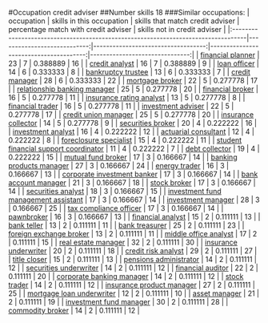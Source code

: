 #Occupation credit adviser
##Number skills 18
###Similar occupations:
| occupation                                                                        |   skills in this occupation |   skills that match credit adviser |   percentage match with credit adviser |   skills not in credit adviser |
|:----------------------------------------------------------------------------------|----------------------------:|-----------------------------------:|---------------------------------------:|-------------------------------:|
| [financial planner](financial_planner.md)                                         |                          23 |                                  7 |                               0.388889 |                             16 |
| [credit analyst](credit_analyst.md)                                               |                          16 |                                  7 |                               0.388889 |                              9 |
| [loan officer](loan_officer.md)                                                   |                          14 |                                  6 |                               0.333333 |                              8 |
| [bankruptcy trustee](bankruptcy_trustee.md)                                       |                          13 |                                  6 |                               0.333333 |                              7 |
| [credit manager](credit_manager.md)                                               |                          28 |                                  6 |                               0.333333 |                             22 |
| [mortgage broker](mortgage_broker.md)                                             |                          22 |                                  5 |                               0.277778 |                             17 |
| [relationship banking manager](relationship_banking_manager.md)                   |                          25 |                                  5 |                               0.277778 |                             20 |
| [financial broker](financial_broker.md)                                           |                          16 |                                  5 |                               0.277778 |                             11 |
| [insurance rating analyst](insurance_rating_analyst.md)                           |                          13 |                                  5 |                               0.277778 |                              8 |
| [financial trader](financial_trader.md)                                           |                          16 |                                  5 |                               0.277778 |                             11 |
| [investment adviser](investment_adviser.md)                                       |                          22 |                                  5 |                               0.277778 |                             17 |
| [credit union manager](credit_union_manager.md)                                   |                          25 |                                  5 |                               0.277778 |                             20 |
| [insurance collector](insurance_collector.md)                                     |                          14 |                                  5 |                               0.277778 |                              9 |
| [securities broker](securities_broker.md)                                         |                          20 |                                  4 |                               0.222222 |                             16 |
| [investment analyst](investment_analyst.md)                                       |                          16 |                                  4 |                               0.222222 |                             12 |
| [actuarial consultant](actuarial_consultant.md)                                   |                          12 |                                  4 |                               0.222222 |                              8 |
| [foreclosure specialist](foreclosure_specialist.md)                               |                          15 |                                  4 |                               0.222222 |                             11 |
| [student financial support coordinator](student_financial_support_coordinator.md) |                          11 |                                  4 |                               0.222222 |                              7 |
| [debt collector](debt_collector.md)                                               |                          19 |                                  4 |                               0.222222 |                             15 |
| [mutual fund broker](mutual_fund_broker.md)                                       |                          17 |                                  3 |                               0.166667 |                             14 |
| [banking products manager](banking_products_manager.md)                           |                          27 |                                  3 |                               0.166667 |                             24 |
| [energy trader](energy_trader.md)                                                 |                          16 |                                  3 |                               0.166667 |                             13 |
| [corporate investment banker](corporate_investment_banker.md)                     |                          17 |                                  3 |                               0.166667 |                             14 |
| [bank account manager](bank_account_manager.md)                                   |                          21 |                                  3 |                               0.166667 |                             18 |
| [stock broker](stock_broker.md)                                                   |                          17 |                                  3 |                               0.166667 |                             14 |
| [securities analyst](securities_analyst.md)                                       |                          18 |                                  3 |                               0.166667 |                             15 |
| [investment fund management assistant](investment_fund_management_assistant.md)   |                          17 |                                  3 |                               0.166667 |                             14 |
| [investment manager](investment_manager.md)                                       |                          28 |                                  3 |                               0.166667 |                             25 |
| [tax compliance officer](tax_compliance_officer.md)                               |                          17 |                                  3 |                               0.166667 |                             14 |
| [pawnbroker](pawnbroker.md)                                                       |                          16 |                                  3 |                               0.166667 |                             13 |
| [financial analyst](financial_analyst.md)                                         |                          15 |                                  2 |                               0.111111 |                             13 |
| [bank teller](bank_teller.md)                                                     |                          13 |                                  2 |                               0.111111 |                             11 |
| [bank treasurer](bank_treasurer.md)                                               |                          25 |                                  2 |                               0.111111 |                             23 |
| [foreign exchange broker](foreign_exchange_broker.md)                             |                          13 |                                  2 |                               0.111111 |                             11 |
| [middle office analyst](middle_office_analyst.md)                                 |                          17 |                                  2 |                               0.111111 |                             15 |
| [real estate manager](real_estate_manager.md)                                     |                          32 |                                  2 |                               0.111111 |                             30 |
| [insurance underwriter](insurance_underwriter.md)                                 |                          20 |                                  2 |                               0.111111 |                             18 |
| [credit risk analyst](credit_risk_analyst.md)                                     |                          29 |                                  2 |                               0.111111 |                             27 |
| [title closer](title_closer.md)                                                   |                          15 |                                  2 |                               0.111111 |                             13 |
| [pensions administrator](pensions_administrator.md)                               |                          14 |                                  2 |                               0.111111 |                             12 |
| [securities underwriter](securities_underwriter.md)                               |                          14 |                                  2 |                               0.111111 |                             12 |
| [financial auditor](financial_auditor.md)                                         |                          22 |                                  2 |                               0.111111 |                             20 |
| [corporate banking manager](corporate_banking_manager.md)                         |                          14 |                                  2 |                               0.111111 |                             12 |
| [stock trader](stock_trader.md)                                                   |                          14 |                                  2 |                               0.111111 |                             12 |
| [insurance product manager](insurance_product_manager.md)                         |                          27 |                                  2 |                               0.111111 |                             25 |
| [mortgage loan underwriter](mortgage_loan_underwriter.md)                         |                          12 |                                  2 |                               0.111111 |                             10 |
| [asset manager](asset_manager.md)                                                 |                          21 |                                  2 |                               0.111111 |                             19 |
| [investment fund manager](investment_fund_manager.md)                             |                          30 |                                  2 |                               0.111111 |                             28 |
| [commodity broker](commodity_broker.md)                                           |                          14 |                                  2 |                               0.111111 |                             12 |
